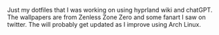 Just my dotfiles that I was working on using hyprland wiki and chatGPT.
The wallpapers are from Zenless Zone Zero and some fanart I saw on twitter.
The will probably get updated as I improve using Arch Linux.
